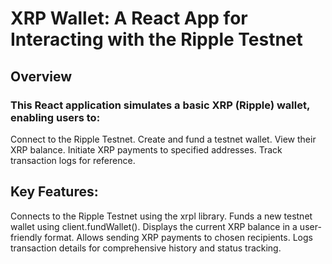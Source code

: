 # XRP Wallet: A React App for Interacting with the Ripple Testnet

## Overview

### This React application simulates a basic XRP (Ripple) wallet, enabling users to:

Connect to the Ripple Testnet.
Create and fund a testnet wallet.
View their XRP balance.
Initiate XRP payments to specified addresses.
Track transaction logs for reference.

## Key Features:

Connects to the Ripple Testnet using the xrpl library.
Funds a new testnet wallet using client.fundWallet().
Displays the current XRP balance in a user-friendly format.
Allows sending XRP payments to chosen recipients.
Logs transaction details for comprehensive history and status tracking.